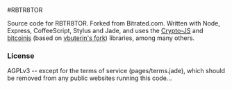 #RBTR8TOR

Source code for RBTR8TOR. Forked from Bitrated.com. Written with Node, Express, CoffeeScript, Stylus and Jade,
and uses the [Crypto-JS](https://code.google.com/p/crypto-js/)
and [bitcoinjs](http://bitcoinjs.org/) (based on [vbuterin's fork](https://github.com/vbuterin/bitcoinjs-lib))
libraries, among many others.

### License
AGPLv3 -- except for the terms of service (pages/terms.jade),
which should be removed from any public websites running this code...
